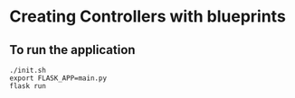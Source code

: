 Creating Controllers with blueprints
================================================

To run the application
----------------------

```
./init.sh
export FLASK_APP=main.py
flask run
```

